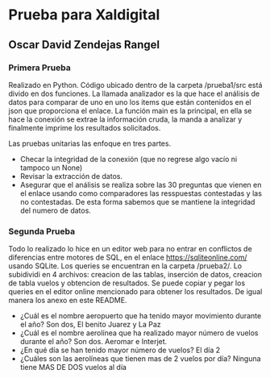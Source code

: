 # Prueba para Xaldigital
## Oscar David Zendejas Rangel

### Primera Prueba
Realizado en Python. Código ubicado dentro de la carpeta /prueba1/src está divido en dos funciones.
La llamada analizador es la que hace el análisis de datos para comparar de uno en uno los items que están contenidos en el json que proporciona el enlace.
La función main es la principal, en ella se hace la conexión se extrae la información cruda, la manda a analizar y finalmente imprime los resultados solicitados.

Las pruebas unitarias las enfoque en tres partes.
<ul>
    <li>Checar la integridad de la conexión (que no regrese algo vacío ni tampoco un None)</li>
    <li>Revisar la extracción de datos.</li>
    <li>Asegurar que el análisis se realiza sobre las 30 preguntas que vienen en el enlace usando como comparadores las resspuestas contestadas y las no contestadas. De esta forma sabemos que se mantiene la integridad del numero de datos.</li>
</ul>

### Segunda Prueba
Todo lo realizado lo hice en un editor web para no entrar en conflictos de diferencias entre motores de SQL, en el enlace https://sqliteonline.com/ usando SQLite.
Los queries se encuentran en la carpeta /prueba2/. Lo subidividi en 4 archivos: creacion de las tablas, inserción de datos, creacion de tabla vuelos y obtencion de resultados.
Se puede copiar y pegar los queries en el editor online mencionado para obtener los resultados. De igual manera los anexo en este README.
<ul>
    <li>¿Cuál es el nombre aeropuerto que ha tenido mayor movimiento durante el año? Son dos, El benito Juarez y La Paz</li>
    <li>¿Cuál es el nombre aerolínea que ha realizado mayor número de vuelos durante el año? Son dos. Aeromar e Interjet.</li>
    <li>¿En qué día se han tenido mayor número de vuelos? El día 2</li>
    <li>¿Cuáles son las aerolíneas que tienen mas de 2 vuelos por día? Ninguna tiene MAS DE DOS vuelos al día</li>
</ul>